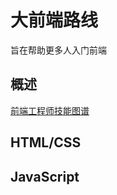 # 大前端路线

旨在帮助更多人入门前端

## 概述

[前端工程师技能图谱](https://raw.githubusercontent.com/mnichangxin/mfe/master/images/stuq-fe.jpg)

## HTML/CSS

## JavaScript